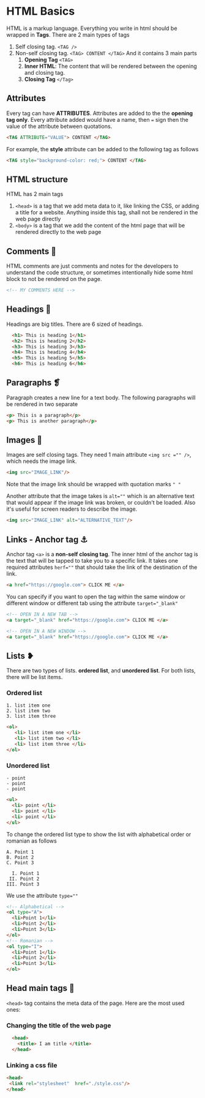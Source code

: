 # HTML Basics

HTML is a markup language. Everything you write in html should be wrapped in **Tags**. There are 2 main types of tags

1. Self closing tag. `<TAG />`
2. Non-self closing tag. `<TAG> CONTENT </TAG>` And it contains 3 main parts
   1. **Opening Tag** `<TAG>`
   2. **Inner HTML**: The content that will be rendered between the opening and closing tag.
   3. **Closing Tag** `</Tag>`

## Attributes

Every tag can have **ATTRIBUTES**. Attributes are added to the the **opening tag only**.
Every attribute added would have a name, then `=` sign then the value of the attribute between quotations.

```html
<TAG ATTRIBUTE="VALUE"> CONTENT </TAG>
```

For example, the **style** attribute can be added to the following tag as follows

```html
<TAG style="background-color: red;"> CONTENT </TAG>
```

## HTML structure

HTML has 2 main tags

1. `<head>` is a tag that we add meta data to it, like linking the CSS, or adding a title for a website. Anything inside this tag, shall not be rendered in the web page directly
2. `<body>` is a tag that we add the content of the html page that will be rendered directly to the web page

## Comments 💬

HTML comments are just comments and notes for the developers to understand the code structure, or sometimes intentionally hide some html block to not be rendered on the page.

```html
<!-- MY COMMENTS HERE -->
```

## Headings 📰

Headings are big titles. There are 6 sized of headings.

```html
  <h1> This is heading 1</h1>
  <h2> This is heading 2</h2>
  <h3> This is heading 3</h3>
  <h4> This is heading 4</h4>
  <h5> This is heading 5</h5>
  <h6> This is heading 6</h6>
```

## Paragraphs ❡

Paragraph creates a new line for a text body.
The following paragraphs will be rendered in two separate

```html
<p> This is a paragraph</p>
<p> This is another paragraph</p>
```

## Images 🌁

Images are self closing tags. They need 1 main attribute `<img src ="" />`, which needs the image link.

```html
<img src="IMAGE_LINK"/>
```

Note that the image link should be wrapped with quotation marks `" "`

Another attribute that the image takes is `alt=""` which is an alternative text that would appear if the image link was broken, or couldn't be loaded. Also it's useful for screen readers to describe the image.

```html
<img src="IMAGE_LINK" alt="ALTERNATIVE_TEXT"/>
```

## Links - Anchor tag ⚓️

Anchor tag `<a>` is a **non-self closing tag**. The inner html of the anchor tag is the text that will be tapped to take you to a specific link. It takes one required attributes `herf=""` that should take the link of the destination of the link.

```html
<a href="https://google.com"> CLICK ME </a>
```

You can specify if you want to open the tag within the same window or different window or different tab using the attribute `target="_blank"`

```html
<!-- OPEN IN A NEW TAB -->
<a target="_blank" href="https://google.com"> CLICK ME </a>

<!-- OPEN IN A NEW WINDOW -->
<a target="_blank" href="https://google.com"> CLICK ME </a>
```

## Lists ❥

There are two types of lists. **ordered list**, and **unordered list**. For both lists, there will be list items.

### Ordered list

```
1. list item one
2. list item two
3. list item three
```

```html
<ol>
   <li> list item one </li>
   <li> list item two </li>
   <li> list item three </li>
</ol>
```

### Unordered list

```
- point
- point
- point
```

```html
<ul>
  <li> point </li>
  <li> point </li>
  <li> point </li>
</ul>
```

To change the ordered list type to show the list with alphabetical order or romanian as follows

```
A. Point 1
B. Point 2
C. Point 3

  I. Point 1
 II. Point 2
III. Point 3
```

We use the attribute `type=""`

```html
<!-- Alphabetical -->
<ol type="A">
  <li>Point 1</li>
  <li>Point 2</li>
  <li>Point 3</li>
</ol>
<!-- Romanian -->
<ol type="I">
  <li>Point 1</li>
  <li>Point 2</li>
  <li>Point 3</li>
</ol>
```

## Head main tags 🧠

`<head>` tag contains the meta data of the page. Here are the most used ones:

### Changing the title of the web page

```html
  <head>
    <title> I am title </title>
  </head>
```

### Linking a css file

```html
<head>
 <link rel="stylesheet"  href="./style.css"/>
</head>
```
